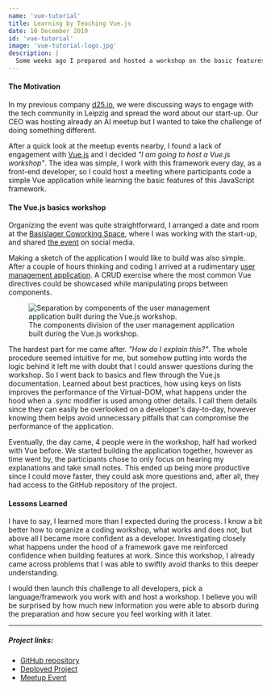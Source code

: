 ```yaml
---
name: 'vue-tutorial'
title: Learning by Teaching Vue.js
date: 10 December 2019
id: 'vue-tutorial'
image: 'vue-tutorial-logo.jpg'
description: |
  Some weeks ago I prepared and hosted a workshop on the basic features of Vue.js. I would like to share my experience and how the whole process helped me become more confident as a front-end developer.
---
```


<h4>The Motivation</h4>

<p>In my previous company <a class="blog-link" href="https://d25.io/" target="_blank">d25.io</a>, we were discussing ways to engage with the tech community in Leipzig and spread the word about our start-up. Our CEO was hosting already an AI meetup but I wanted to take the challenge of doing something different.</p>
<p>After a quick look at the meetup events nearby, I found a lack of engagement with <a class="blog-link" href="http://vuejs.org" target="_blank">Vue.js</a> and I decided <em>"I am going to host a Vue.js workshop"</em>. The idea was simple, I work with this framework every day, as a front-end developer, so I could host a meeting where participants code a simple Vue application while learning the basic features of this JavaScript framework.</p>

<h4>The Vue.js basics workshop</h4>

<p>Organizing the event was quite straightforward, I arranged a date and room at the <a class="blog-link" href="https://www.basislager.co/" target="_blank">Basislager Coworking Space</a>, where I was working with the start-up, and shared <a class="blog-link" href="https://www.meetup.com/d25-Developer-Talk-Leipzig/events/266461484/" target="_blank">the event</a> on social media.</p>

<p>Making a sketch of the application I would like to build was also simple. After a couple of hours thinking and coding I arrived at a rudimentary <a class="blog-link" href="https://d25-user-list-tutorial.netlify.com/" target="_blank">user management application</a>. A CRUD exercise where the most common Vue directives could be showcased while manipulating props between components.</p>

<figure class="figure">
  <img src="~/assets/images/vue-tutorial-components.png" class="figure-img img-fluid" style="max-width: 90%" alt="Separation by components of the user management application built during the Vue.js workshop.">
  <figcaption class="figure-caption">The components division of the user management application built during the Vue.js workshop.</figcaption>
</figure>

<p>The hardest part for me came after. <em>"How do I explain this?"</em>. The whole procedure seemed intuitive for me, but somehow putting into words the logic behind it left me with doubt that I could answer questions during the workshop. So I went back to basics and flew through the Vue.js documentation. Learned about best practices, how using keys on lists improves the performance of the Virtual-DOM, what happens under the hood when a <em>.sync</em> modifier is used among other details. I call them details since they can easily be overlooked on a developer's day-to-day, however knowing them helps avoid unnecessary pitfalls that can compromise the performance of the application.</p>

<p>Eventually, the day came, 4 people were in the workshop, half had worked with Vue before. We started building the application together, however as time went by, the participants chose to only focus on hearing my explanations and take small notes. This ended up being more productive since I could move faster, they could ask more questions and, after all, they had access to the GitHub repository of the project.</p>

<h4>Lessons Learned</h4>

<p>I have to say, I learned more than I expected during the process. I know a bit better how to organize a coding workshop, what works and does not, but above all I became more confident as a developer. Investigating closely what happens under the hood of a framework gave me reinforced confidence when building features at work. Since this workshop, I already came across problems that I was able to swiftly avoid thanks to this deeper understanding.</p>

<p>I would then launch this challenge to all developers, pick a language/framework you work with and host a workshop. I believe you will be surprised by how much new information you were able to absorb during the preparation and how secure you feel working with it later.</p>

<hr>

<h5>Project links:</h5>
<ul>
  <li>
    <a class="blog-link" href="https://github.com/deer-rodolfo/vue-user-list-tutorial" target="_blank">GitHub repository</a> 
  </li>
  <li>
    <a class="blog-link" href="https://d25-user-list-tutorial.netlify.com/" target="_blank">Deployed Project</a>
  </li>
  <li>
    <a class="blog-link" href="https://www.meetup.com/d25-Developer-Talk-Leipzig/events/266461484/" target="_blank">Meetup Event</a>
  </li>
</ul>
